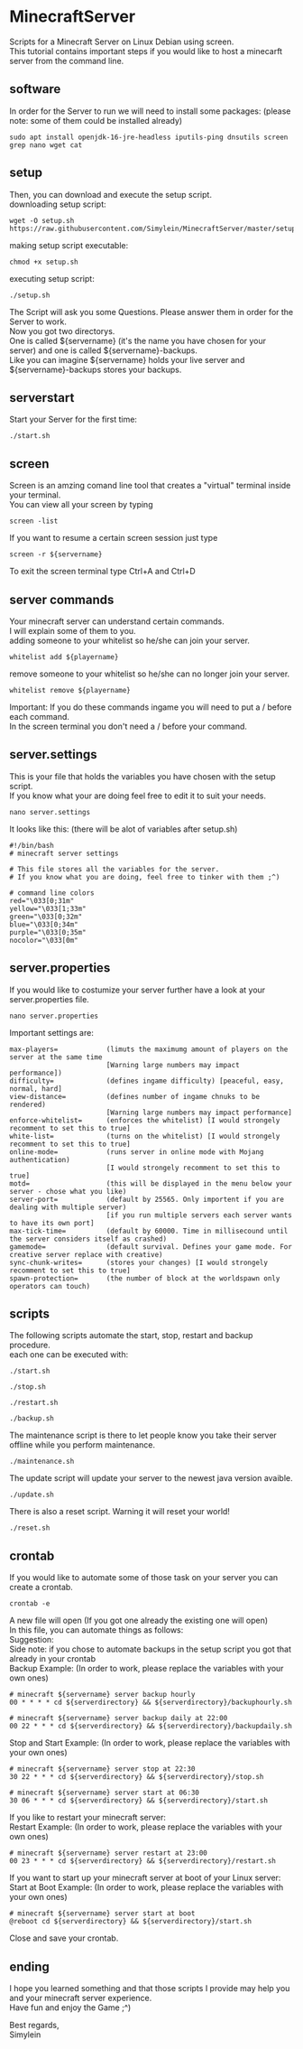 MinecraftServer
===============
Scripts for a Minecraft Server on Linux Debian using screen. <br>
This tutorial contains important steps if you would like to host a minecarft server from the command line. 
## software
In order for the Server to run we will need to install some packages: (please note: some of them could be installed already)
```
sudo apt install openjdk-16-jre-headless iputils-ping dnsutils screen grep nano wget cat
```
## setup
Then, you can download and execute the setup script. <br>
downloading setup script:
```
wget -O setup.sh https://raw.githubusercontent.com/Simylein/MinecraftServer/master/setup.sh
```
making setup script executable:
```
chmod +x setup.sh
```
executing setup script:
```
./setup.sh
```
The Script will ask you some Questions. Please answer them in order for the Server to work. <br>
Now you got two directorys. <br>
One is called ${servername} (it's the name you have chosen for your server) and one is called ${servername}-backups. <br>
Like you can imagine ${servername} holds your live server and ${servername}-backups stores your backups. 
## serverstart
Start your Server for the first time:
```
./start.sh
```
## screen
Screen is an amzing comand line tool that creates a "virtual" terminal inside your terminal. <br>
You can view all your screen by typing
```
screen -list
```
If you want to resume a certain screen session just type
```
screen -r ${servername}
```
To exit the screen terminal type Ctrl+A and Ctrl+D
## server commands
Your minecraft server can understand certain commands. <br>
I will explain some of them to you. <br>
adding someone to your whitelist so he/she can join your server. 
```
whitelist add ${playername}
```
remove someone to your whitelist so he/she can no longer join your server. 
```
whitelist remove ${playername}
```
Important: If you do these commands ingame you will need to put a / before each command. <br>
In the screen terminal you don't need a / before your command. 
## server.settings
This is your file that holds the variables you have chosen with the setup script. <br>
If you know what your are doing feel free to edit it to suit your needs.
```
nano server.settings
```
It looks like this: (there will be alot of variables after setup.sh)
```
#!/bin/bash
# minecraft server settings

# This file stores all the variables for the server. 
# If you know what you are doing, feel free to tinker with them ;^)

# command line colors
red="\033[0;31m"
yellow="\033[1;33m"
green="\033[0;32m"
blue="\033[0;34m"
purple="\033[0;35m"
nocolor="\033[0m"
```
## server.properties
If you would like to costumize your server further have a look at your server.properties file. 
```
nano server.properties
```
Important settings are:
```
max-players=            (limuts the maximumg amount of players on the server at the same time
                        [Warning large numbers may impact performance])
difficulty=             (defines ingame difficulty) [peaceful, easy, normal, hard]
view-distance=          (defines number of ingame chnuks to be rendered)
                        [Warning large numbers may impact performance]
enforce-whitelist=      (enforces the whitelist) [I would strongely recomment to set this to true]
white-list=             (turns on the whitelist) [I would strongely recomment to set this to true]
online-mode=            (runs server in online mode with Mojang authentication)
                        [I would strongely recomment to set this to true]
motd=                   (this will be displayed in the menu below your server - chose what you like)
server-port=            (default by 25565. Only importent if you are dealing with multiple server)
                        [if you run multiple servers each server wants to have its own port]
max-tick-time=          (default by 60000. Time in millisecound until the server considers itself as crashed)
gamemode=               (default survival. Defines your game mode. For creative server replace with creative)
sync-chunk-writes=      (stores your changes) [I would strongely recomment to set this to true]
spawn-protection=       (the number of block at the worldspawn only operators can touch)
```
## scripts
The following scripts automate the start, stop, restart and backup procedure. <br>
each one can be executed with:
```
./start.sh
```
```
./stop.sh
```
```
./restart.sh
```
```
./backup.sh
```
The maintenance script is there to let people know you take their server offline while you perform maintenance. 
```
./maintenance.sh
```
The update script will update your server to the newest java version avaible. 
```
./update.sh
```
There is also a reset script. Warning it will reset your world! 
```
./reset.sh
```
## crontab
If you would like to automate some of those task on your server you can create a crontab.
```
crontab -e
```
A new file will open (If you got one already the existing one will open) <br>
In this file, you can automate things as follows: <br>
Suggestion: <br>
Side note: if you chose to automate backups in the setup script you got that already in your crontab <br>
Backup Example: (In order to work, please replace the variables with your own ones)
```
# minecraft ${servername} server backup hourly
00 * * * * cd ${serverdirectory} && ${serverdirectory}/backuphourly.sh

# minecraft ${servername} server backup daily at 22:00
00 22 * * * cd ${serverdirectory} && ${serverdirectory}/backupdaily.sh
```
Stop and Start Example: (In order to work, please replace the variables with your own ones)
```
# minecraft ${servername} server stop at 22:30
30 22 * * * cd ${serverdirectory} && ${serverdirectory}/stop.sh

# minecraft ${servername} server start at 06:30
30 06 * * * cd ${serverdirectory} && ${serverdirectory}/start.sh
```
If you  like to restart your minecraft server: <br>
Restart Example: (In order to work, please replace the variables with your own ones)
```
# minecraft ${servername} server restart at 23:00
00 23 * * * cd ${serverdirectory} && ${serverdirectory}/restart.sh
```
If you want to start up your minecraft server at boot of your Linux server: <br>
Start at Boot Example: (In order to work, please replace the variables with your own ones)
```
# minecraft ${servername} server start at boot
@reboot cd ${serverdirectory} && ${serverdirectory}/start.sh
```
Close and save your crontab. 
## ending
I hope you learned something and that those scripts I provide may help you and your minecraft server experience. <br>
Have fun and enjoy the Game ;^)

Best regards, <br>
Simylein
